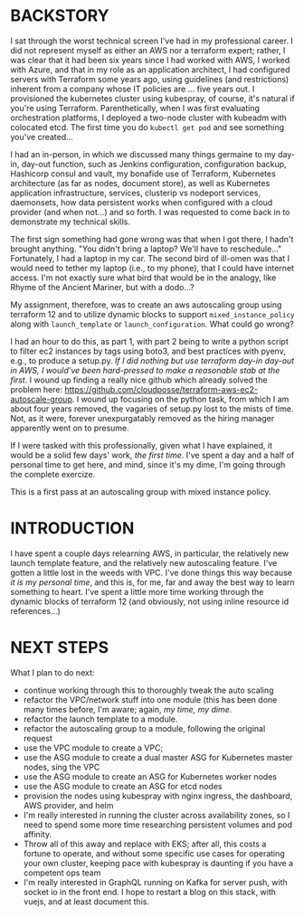 # BACKSTORY

I sat through the worst technical screen I've had in my professional career.  I
did not represent myself as either an AWS nor a terraform expert; rather, I was
clear that it had been six years since I had worked with AWS, I worked with
Azure, and that in my role as an application architect, I had configured
servers with Terraform some years ago, using guidelines (and restrictions)
inherent from a company whose IT policies are ... five years out.  I provisioned
the kubernetes cluster using kubespray, of course, it's natural if you're using
Terraform.  Parenthetically, when I was first evaluating orchestration
platforms, I deployed a two-node cluster with kubeadm with colocated etcd.
The first time you do `kubectl get pod` and see something you've created...

I had an in-person, in which we discussed many things germaine to my day-in,
day-out function, such as Jenkins configuration, configuration backup,
Hashicorp consul and vault, my bonafide use of Terraform, Kubernetes
architecture (as far as nodes, document store), as well as Kubernetes
application infrastructure, services, clusterip vs nodeport services,
daemonsets, how data persistent works when configured with a cloud provider
(and when not...) and so forth.  I was requested to come back in to demonstrate
my technical skills.

The first sign something had gone wrong was that when I got there, I hadn't
brought anything.  "You didn't bring a laptop?  We'll have to reschedule..."
Fortunately, I had a laptop in my car.  The second bird of ill-omen was that I
would need to tether my laptop (i.e., to my phone), that I could have internet
access.  I'm not exactly sure what bird that would be in the analogy, like
Rhyme of the Ancient Mariner, but with a dodo...?

My assignment, therefore, was to create an aws autoscaling group using terraform
12 and to utilize dynamic blocks to support `mixed_instance_policy` along with
`launch_template` or `launch_configuration`.  What could go wrong?

I had an hour to do this, as part 1, with part 2 being to write a python script
to filter ec2 instances by tags using boto3, and best practices with pyenv,
e.g., to produce a setup.py.  _If I did nothing but use terraform day-in day-out
in AWS, I would've been hard-pressed to make a reasonable stab at the first_.
I wound up finding a really nice github which already solved the problem
here: https://github.com/cloudposse/terraform-aws-ec2-autoscale-group.  I wound
up focusing on the python task, from which I am about four years removed,
the vagaries of setup.py lost to the mists of time.  Not, as it were, forever
unexpurgatably removed as the hiring manager apparently went on to presume.

If I were tasked with this professionally, given what I have explained, it would
be a solid few days' work, _the first time_.  I've spent a day and a half of
personal time to get here, and mind, since it's my dime, I'm going through
the complete exercize.

This is a first pass at an autoscaling group with mixed instance policy.

# INTRODUCTION

I have spent a couple days relearning AWS, in particular, the relatively new
launch template feature, and the relatively new autoscaling feature.  I've
gotten a little lost in the weeds with VPC.  I've done things this way because
_it is my personal time_, and this is, for me, far and away the best way to
learn something to heart.  I've spent a little more time working through the
dynamic blocks of terraform 12 (and obviously, not using inline resource id
references...)

# NEXT STEPS

What I plan to do next:

* continue working through this to thoroughly tweak the auto scaling
* refactor the VPC/network stuff into one module (this has been done many times
before, I'm aware; again, _my time, my dime_.
* refactor the launch template to a module.
* refactor the autoscaling group to a module, following the original request
* use the VPC module to create a VPC;
* use the ASG module to create a dual master ASG for Kubernetes master nodes,
sing the VPC
* use the ASG module to create an ASG for Kubernetes worker nodes
* use the ASG module to create an ASG for etcd nodes
* provision the nodes using kubespray with nginx ingress, the dashboard, AWS
provider, and helm
* I'm really interested in running the cluster across availability zones, so I
need to spend some more time researching persistent volumes and pod affinity.
* Throw all of this away and replace with EKS; after all, this costs a fortune
to operate, and without some specific use cases for operating your own cluster,
keeping pace with kubespray is daunting if you have a competent ops team
* I'm really interested in GraphQL running on Kafka for server push, with socket
io in the front end.  I hope to restart a blog on this stack, with vuejs, and
at least document this.

